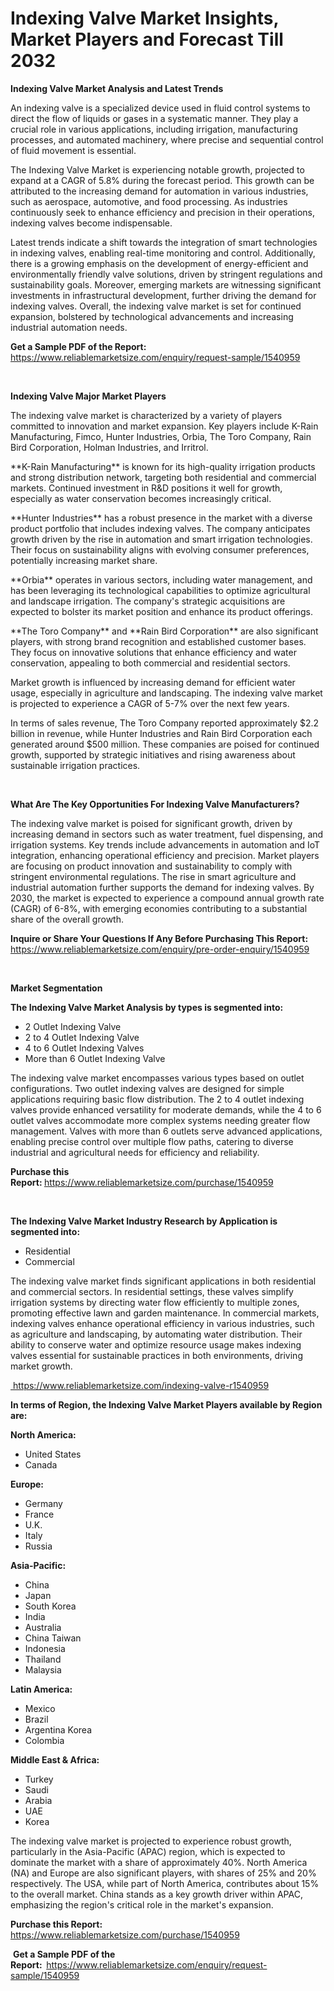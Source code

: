 <p><h1>Indexing Valve Market Insights, Market Players and Forecast Till 2032</h1></p><p><strong>Indexing Valve Market Analysis and Latest Trends</strong></p>
<p><p>An indexing valve is a specialized device used in fluid control systems to direct the flow of liquids or gases in a systematic manner. They play a crucial role in various applications, including irrigation, manufacturing processes, and automated machinery, where precise and sequential control of fluid movement is essential. </p><p>The Indexing Valve Market is experiencing notable growth, projected to expand at a CAGR of 5.8% during the forecast period. This growth can be attributed to the increasing demand for automation in various industries, such as aerospace, automotive, and food processing. As industries continuously seek to enhance efficiency and precision in their operations, indexing valves become indispensable. </p><p>Latest trends indicate a shift towards the integration of smart technologies in indexing valves, enabling real-time monitoring and control. Additionally, there is a growing emphasis on the development of energy-efficient and environmentally friendly valve solutions, driven by stringent regulations and sustainability goals. Moreover, emerging markets are witnessing significant investments in infrastructural development, further driving the demand for indexing valves. Overall, the indexing valve market is set for continued expansion, bolstered by technological advancements and increasing industrial automation needs.</p></p>
<p><strong>Get a Sample PDF of the Report:&nbsp;</strong> <a href="https://www.reliablemarketsize.com/enquiry/request-sample/1540959?utm_campaign=3042&utm_medium=2&utm_source=Github&utm_content=ia&utm_term=16042025&utm_id=indexing-valve">https://www.reliablemarketsize.com/enquiry/request-sample/1540959</a></p>
<p>&nbsp;</p>
<p><strong>Indexing Valve Major Market Players</strong></p>
<p><p>The indexing valve market is characterized by a variety of players committed to innovation and market expansion. Key players include K-Rain Manufacturing, Fimco, Hunter Industries, Orbia, The Toro Company, Rain Bird Corporation, Holman Industries, and Irritrol. </p><p>**K-Rain Manufacturing** is known for its high-quality irrigation products and strong distribution network, targeting both residential and commercial markets. Continued investment in R&D positions it well for growth, especially as water conservation becomes increasingly critical.</p><p>**Hunter Industries** has a robust presence in the market with a diverse product portfolio that includes indexing valves. The company anticipates growth driven by the rise in automation and smart irrigation technologies. Their focus on sustainability aligns with evolving consumer preferences, potentially increasing market share.</p><p>**Orbia** operates in various sectors, including water management, and has been leveraging its technological capabilities to optimize agricultural and landscape irrigation. The company's strategic acquisitions are expected to bolster its market position and enhance its product offerings.</p><p>**The Toro Company** and **Rain Bird Corporation** are also significant players, with strong brand recognition and established customer bases. They focus on innovative solutions that enhance efficiency and water conservation, appealing to both commercial and residential sectors.</p><p>Market growth is influenced by increasing demand for efficient water usage, especially in agriculture and landscaping. The indexing valve market is projected to experience a CAGR of 5-7% over the next few years. </p><p>In terms of sales revenue, The Toro Company reported approximately $2.2 billion in revenue, while Hunter Industries and Rain Bird Corporation each generated around $500 million. These companies are poised for continued growth, supported by strategic initiatives and rising awareness about sustainable irrigation practices.</p></p>
<p>&nbsp;</p>
<p><strong>What Are The Key Opportunities For Indexing Valve Manufacturers?</strong></p>
<p><p>The indexing valve market is poised for significant growth, driven by increasing demand in sectors such as water treatment, fuel dispensing, and irrigation systems. Key trends include advancements in automation and IoT integration, enhancing operational efficiency and precision. Market players are focusing on product innovation and sustainability to comply with stringent environmental regulations. The rise in smart agriculture and industrial automation further supports the demand for indexing valves. By 2030, the market is expected to experience a compound annual growth rate (CAGR) of 6-8%, with emerging economies contributing to a substantial share of the overall growth.</p></p>
<p><strong>Inquire or Share Your Questions If Any Before Purchasing This Report:</strong> <a href="https://www.reliablemarketsize.com/enquiry/pre-order-enquiry/1540959?utm_campaign=3042&utm_medium=2&utm_source=Github&utm_content=ia&utm_term=16042025&utm_id=indexing-valve">https://www.reliablemarketsize.com/enquiry/pre-order-enquiry/1540959</a></p>
<p>&nbsp;</p>
<p><strong>Market Segmentation</strong></p>
<p><strong>The Indexing Valve Market Analysis by types is segmented into:</strong></p>
<p><ul><li>2 Outlet Indexing Valve</li><li>2 to 4 Outlet Indexing Valve</li><li>4 to 6 Outlet Indexing Valves</li><li>More than 6 Outlet Indexing Valve</li></ul></p>
<p><p>The indexing valve market encompasses various types based on outlet configurations. Two outlet indexing valves are designed for simple applications requiring basic flow distribution. The 2 to 4 outlet indexing valves provide enhanced versatility for moderate demands, while the 4 to 6 outlet valves accommodate more complex systems needing greater flow management. Valves with more than 6 outlets serve advanced applications, enabling precise control over multiple flow paths, catering to diverse industrial and agricultural needs for efficiency and reliability.</p></p>
<p><strong>Purchase this Report:&nbsp;</strong><a href="https://www.reliablemarketsize.com/purchase/1540959?utm_campaign=3042&utm_medium=2&utm_source=Github&utm_content=ia&utm_term=16042025&utm_id=indexing-valve">https://www.reliablemarketsize.com/purchase/1540959</a></p>
<p>&nbsp;</p>
<p><strong>The Indexing Valve Market Industry Research by Application is segmented into:</strong></p>
<p><ul><li>Residential</li><li>Commercial</li></ul></p>
<p><p>The indexing valve market finds significant applications in both residential and commercial sectors. In residential settings, these valves simplify irrigation systems by directing water flow efficiently to multiple zones, promoting effective lawn and garden maintenance. In commercial markets, indexing valves enhance operational efficiency in various industries, such as agriculture and landscaping, by automating water distribution. Their ability to conserve water and optimize resource usage makes indexing valves essential for sustainable practices in both environments, driving market growth.</p></p>
<p><a href="https://www.reliablemarketsize.com/indexing-valve-r1540959?utm_campaign=3042&utm_medium=2&utm_source=Github&utm_content=ia&utm_term=16042025&utm_id=indexing-valve">&nbsp;https://www.reliablemarketsize.com/indexing-valve-r1540959</a></p>
<p><strong>In terms of Region, the Indexing Valve Market Players available by Region are:</strong></p>
<p>
    <p> <strong> North America: </strong>
        <ul>
            <li>United States</li>
            <li>Canada</li>
        </ul>
        </p> 
    <p> <strong> Europe: </strong>
        <ul>
            <li>Germany</li>
            <li>France</li>
            <li>U.K.</li>
            <li>Italy</li>
            <li>Russia</li>
        </ul>
        </p> 
    <p> <strong> Asia-Pacific: </strong>
        <ul>
            <li>China</li>
            <li>Japan</li>
            <li>South Korea</li>
            <li>India</li>
            <li>Australia</li>
            <li>China Taiwan</li>
            <li>Indonesia</li>
            <li>Thailand</li>
            <li>Malaysia</li>
        </ul>
        </p> 
    <p> <strong> Latin America: </strong>
        <ul>
            <li>Mexico</li>
            <li>Brazil</li>
            <li>Argentina Korea</li>
            <li>Colombia</li>
        </ul>
        </p> 
    <p> <strong> Middle East & Africa: </strong>
        <ul>
            <li>Turkey</li>
            <li>Saudi</li>
            <li>Arabia</li>
            <li>UAE</li>
            <li>Korea</li>
        </ul>
    </p>
    </p>
<p><p>The indexing valve market is projected to experience robust growth, particularly in the Asia-Pacific (APAC) region, which is expected to dominate the market with a share of approximately 40%. North America (NA) and Europe are also significant players, with shares of 25% and 20% respectively. The USA, while part of North America, contributes about 15% to the overall market. China stands as a key growth driver within APAC, emphasizing the region's critical role in the market's expansion.</p></p>
<p><strong>Purchase this Report: </strong><a href="https://www.reliablemarketsize.com/purchase/1540959?utm_campaign=3042&utm_medium=2&utm_source=Github&utm_content=ia&utm_term=16042025&utm_id=indexing-valve">https://www.reliablemarketsize.com/purchase/1540959</a></p>
<p>&nbsp;<strong>Get a Sample PDF of the Report:&nbsp;&nbsp;</strong><a href="https://www.reliablemarketsize.com/enquiry/request-sample/1540959?utm_campaign=3042&utm_medium=2&utm_source=Github&utm_content=ia&utm_term=16042025&utm_id=indexing-valve">https://www.reliablemarketsize.com/enquiry/request-sample/1540959</a></p>
<p><strong></strong></p>
<p><p></p><p></p><p></p></p>